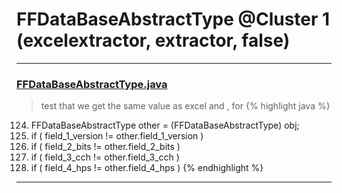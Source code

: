 # FFDataBaseAbstractType @Cluster 1 (excelextractor, extractor, false)

***

### [FFDataBaseAbstractType.java](https://searchcode.com/codesearch/view/97384293/)
> test that we get the same value as excel and , for 
{% highlight java %}
124. FFDataBaseAbstractType other = (FFDataBaseAbstractType) obj;
125. if ( field_1_version != other.field_1_version )
127. if ( field_2_bits != other.field_2_bits )
129. if ( field_3_cch != other.field_3_cch )
131. if ( field_4_hps != other.field_4_hps )
{% endhighlight %}

***

